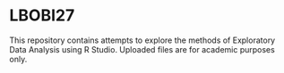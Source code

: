 # LBOBI27

This repository contains attempts to explore the methods of Exploratory Data Analysis using R Studio. Uploaded files are for academic purposes only.
